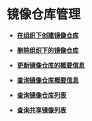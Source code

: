 # 镜像仓库管理<a name="swr_02_0020"></a>

 

-   **[在组织下创建镜像仓库](在组织下创建镜像仓库.md)**  

-   **[删除组织下的镜像仓库](删除组织下的镜像仓库.md)**  

-   **[更新镜像仓库的概要信息](更新镜像仓库的概要信息.md)**  

-   **[查询镜像仓库概要信息](查询镜像仓库概要信息.md)**  

-   **[查询镜像仓库列表](查询镜像仓库列表.md)**  

-   **[查询共享镜像列表](查询共享镜像列表.md)**  


